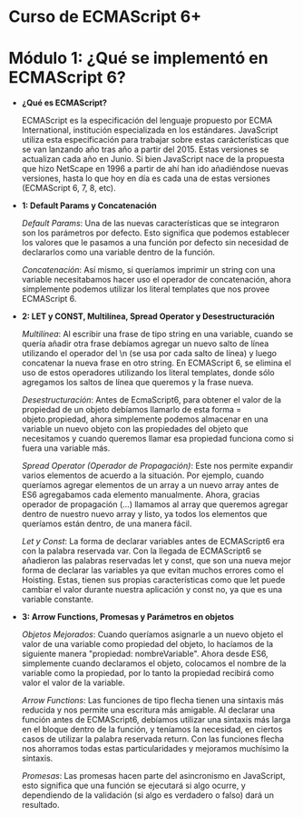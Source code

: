 # Curso de ECMAScript 6+

# Módulo 1: ¿Qué se implementó en ECMAScript 6?

- **¿Qué es ECMAScript?**

  ECMAScript es la especificación del lenguaje propuesto por ECMA International, institución especializada en los estándares. JavaScript utiliza esta especificación para trabajar sobre estas carácterísticas que se van lanzando año tras año a partir del 2015. Estas versiones se actualizan cada año en Junio.
  Si bien JavaScript nace de la propuesta que hizo NetScape en 1996 a partir de ahí han ido añadiéndose nuevas versiones, hasta lo que hoy en día es cada una de estas versiones (ECMAScript 6, 7, 8, etc).

- **1: Default Params y Concatenación**

  _Default Params_: Una de las nuevas características que se integraron son los parámetros por defecto. Esto significa que podemos establecer los valores que le pasamos a una función por defecto sin necesidad de declararlos como una variable dentro de la función.

  _Concatenación_: Así mismo, si queríamos imprimir un string con una variable necesitabamos hacer uso el operador de concatenación, ahora simplemente podemos utilizar los literal templates que nos provee ECMAScript 6.

- **2: LET y CONST, Multilínea, Spread Operator y Desestructuración**

  _Multilínea_: Al escribir una frase de tipo string en una variable, cuando se quería añadir otra frase debíamos agregar un nuevo salto de línea utilizando el operador del \n (se usa por cada salto de línea) y luego concatenar la nueva frase en otro string. En ECMAScript 6, se elimina el uso de estos operadores utilizando los literal templates, donde sólo agregamos los saltos de línea que queremos y la frase nueva.

  _Desestructuración_: Antes de EcmaScript6, para obtener el valor de la propiedad de un objeto debíamos llamarlo de esta forma = objeto.propiedad, ahora simplemente podemos almacenar en una variable un nuevo objeto con las propiedades del objeto que necesitamos y cuando queremos llamar esa propiedad funciona como si fuera una variable más.

  _Spread Operator (Operador de Propagación)_: Este nos permite expandir varios elementos de acuerdo a la situación. Por ejemplo, cuando queríamos agregar elementos de un array a un nuevo array antes de ES6 agregabamos cada elemento manualmente. Ahora, gracias operador de propagación (...) llamamos al array que queremos agregar dentro de nuestro nuevo array y listo, ya todos los elementos que queríamos están dentro, de una manera fácil.

  _Let y Const_: La forma de declarar variables antes de ECMAScript6 era con la palabra reservada var. Con la llegada de ECMAScript6 se añadieron las palabras reservadas let y const, que son una nueva mejor forma de declarar las variables ya que evitan muchos errores como el Hoisting. Estas, tienen sus propias características como que let puede cambiar el valor durante nuestra aplicación y const no, ya que es una variable constante.

- **3: Arrow Functions, Promesas y Parámetros en objetos**

  _Objetos Mejorados_: Cuando queríamos asignarle a un nuevo objeto el valor de una variable como propiedad del objeto, lo hacíamos de la siguiente manera "propiedad: nombreVariable". Ahora desde ES6, simplemente cuando declaramos el objeto, colocamos el nombre de la variable como la propiedad, por lo tanto la propiedad recibirá como valor el valor de la variable.

  _Arrow Functions_: Las funciones de tipo flecha tienen una sintaxis más reducida y nos permite una escritura más amigable. Al declarar una función antes de ECMAScript6, debíamos utilizar una sintaxis más larga en el bloque dentro de la función, y teníamos la necesidad, en ciertos casos de utilizar la palabra reservada return. Con las funciones flecha nos ahorramos todas estas particularidades y mejoramos muchísimo la sintaxis.

  _Promesas_: Las promesas hacen parte del asincronismo en JavaScript, esto significa que una función se ejecutará si algo ocurre, y dependiendo de la validación (si algo es verdadero o falso) dará un resultado.
